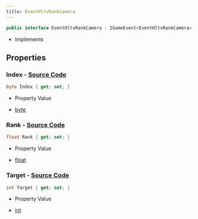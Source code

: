 ```yaml
---
title: EventHltvRankCamera
---
```


```csharp
public interface EventHltvRankCamera : IGameEvent<EventHltvRankCamera>
```

- Implements

## Properties

### **Index** - [Source Code](https://github.com/swiftly-solution/swiftlys2/blob/main/managed/src/SwiftlyS2.Generated/GameEvents/Interfaces/EventHltvRankCamera.cs#L24)

```csharp
byte Index { get; set; }
```

- Property Value

- [byte](https://learn.microsoft.com/dotnet/api/system.byte)

### **Rank** - [Source Code](https://github.com/swiftly-solution/swiftlys2/blob/main/managed/src/SwiftlyS2.Generated/GameEvents/Interfaces/EventHltvRankCamera.cs#L31)

```csharp
float Rank { get; set; }
```

- Property Value

- [float](https://learn.microsoft.com/dotnet/api/system.single)

### **Target** - [Source Code](https://github.com/swiftly-solution/swiftlys2/blob/main/managed/src/SwiftlyS2.Generated/GameEvents/Interfaces/EventHltvRankCamera.cs#L38)

```csharp
int Target { get; set; }
```

- Property Value

- [int](https://learn.microsoft.com/dotnet/api/system.int32)

